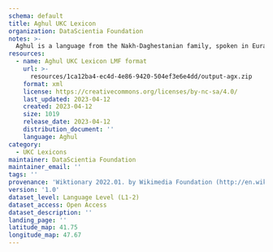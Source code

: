 ```yaml
---
schema: default
title: Aghul UKC Lexicon
organization: DataScientia Foundation
notes: >-
  Aghul is a language from the Nakh-Daghestanian family, spoken in Eurasia. The UKC Lexicon of Aghul is represented as a lexico-semantic network. It consists of words, word senses, synsets, as well as sense-level and synset-level relationships.
resources:
  - name: Aghul UKC Lexicon LMF format
    url: >-
      resources/1ca12ba4-ec4d-4e86-9420-504ef3e6e4dd/output-agx.zip
    format: xml
    license: https://creativecommons.org/licenses/by-nc-sa/4.0/
    last_updated: 2023-04-12
    created: 2023-04-12
    size: 1019
    release_date: 2023-04-12
    distribution_document: ''
    language: Aghul
category:
  - UKC Lexicons
maintainer: DataScientia Foundation
maintainer_email: ''
tags: ''
provenance: 'Wiktionary 2022.01. by Wikimedia Foundation (http://en.wiktionary.org); CogNet 2.1 by Khuyagbaatar Batsuren, National University of Mongolia (http://cognet.ukc.disi.unitn.it); Princeton WordNet 2.1 by Princeton University (https://wordnet.princeton.edu)'
version: '1.0'
dataset_level: Language Level (L1-2)
dataset_access: Open Access
dataset_description: ''
landing_page: ''
latitude_map: 41.75
longitude_map: 47.67
---
```

